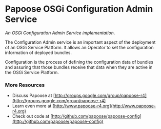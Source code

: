 Papoose OSGi Configuration Admin Service
=====
<em>An OSGi Configuration Admin Service implementation.</em>

The Configuration Admin service is an important aspect of the deployment
of an OSGi Service Platform. It allows an Operator to set the configuration
information of deployed bundles.

Configuration is the process of defining the configuration data of bundles
and assuring that those bundles receive that data when they are active in the
OSGi Service Platform.

### More Resources ###

*  Discuss Papoose at [http://groups.google.com/group/papoose-r4](http://groups.google.com/group/papoose-r4)
*  Learn even more at [http://www.papoose-r4.org](http://www.papoose-r4.org)
*  Check out code at [http://github.com/papoose/papoose-config](http://github.com/papoose/papoose-config)

